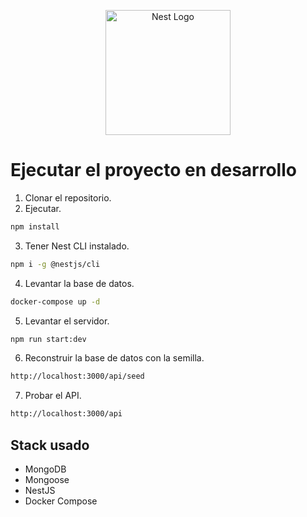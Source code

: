 <p align="center">
  <a href="http://nestjs.com/" target="blank"><img src="https://nestjs.com/img/logo-small.svg" width="200" alt="Nest Logo" /></a>
</p>

# Ejecutar el proyecto en desarrollo

1. Clonar el repositorio.
2. Ejecutar.

```bash
npm install
```

3. Tener Nest CLI instalado.

```bash
npm i -g @nestjs/cli
```

4. Levantar la base de datos.

```bash
docker-compose up -d
```

5. Levantar el servidor.

```bash
npm run start:dev
```

6. Reconstruir la base de datos con la semilla.

```bash
http://localhost:3000/api/seed
```


7. Probar el API.

```bash
http://localhost:3000/api
```

## Stack usado

* MongoDB
* Mongoose
* NestJS
* Docker Compose

